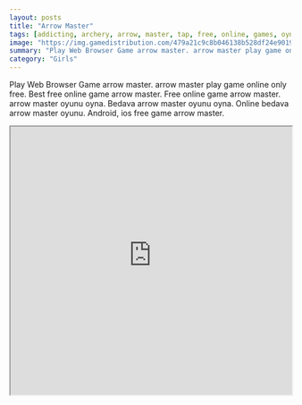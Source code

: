 ```yaml
---
layout: posts
title: "Arrow Master"
tags: [addicting, archery, arrow, master, tap, free, online, games, oyna, game, free, games, play, play, games]
image: "https://img.gamedistribution.com/479a21c9c8b046138b528df24e90196e.jpg"
summary: "Play Web Browser Game arrow master. arrow master play game online only free. Best free online game arrow master. Free online game arrow master. arrow master oyunu oyna. Bedava arrow master oyunu oyna. Online bedava arrow master oyunu. Android, ios free game arrow master."
category: "Girls"
---
```


Play Web Browser Game arrow master. arrow master play game online only free. Best free online game arrow master. Free online game arrow master. arrow master oyunu oyna. Bedava arrow master oyunu oyna. Online bedava arrow master oyunu. Android, ios free game arrow master.

<iframe width="100%" height="480px;" src="https://html5.gamedistribution.com/479a21c9c8b046138b528df24e90196e/"></iframe>